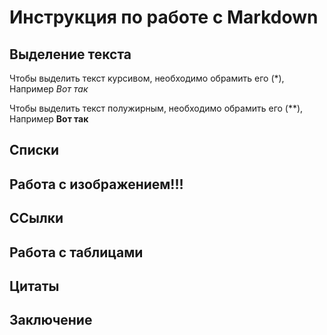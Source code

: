 # Инструкция по работе с Markdown

## Выделение текста
Чтобы выделить текст курсивом, необходимо обрамить его (*), Например *Вот так*

Чтобы выделить текст полужирным, необходимо обрамить его (**), Например **Вот так**

## Списки

## Работа с изображением!!!

## ССылки

## Работа с таблицами 

## Цитаты

## Заключение
